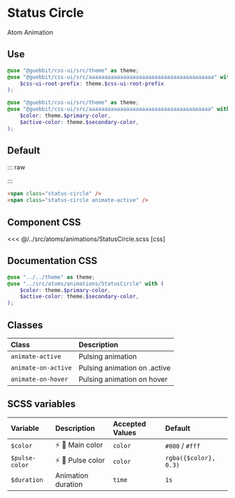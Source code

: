 # Status Circle
<Badge type="tip">Atom</Badge> <Badge type="info">Animation</Badge>

## Use

```scss
@use "@guebbit/css-ui/src/theme" as theme;
@use "@guebbit/css-ui/src/aaaaaaaaaaaaaaaaaaaaaaaaaaaaaaaaaaaaaaaa" with (
    $css-ui-root-prefix: theme.$css-ui-root-prefix
);
```

```scss
@use "@guebbit/css-ui/src/theme" as theme;
@use "@guebbit/css-ui/src/aaaaaaaaaaaaaaaaaaaaaaaaaaaaaaaaaaaaaaa" with (
    $color: theme.$primary-color,
    $active-color: theme.$secondary-color,
);
```

## Default

::: raw
<div class="dev-section">
    <span class="status-circle" />
    <span class="status-circle animate-active" />
</div>
:::

```html [html]
<span class="status-circle" />
<span class="status-circle animate-active" />
```

## Component CSS

<<< @/../src/atoms/animations/StatusCircle.scss [css]

## Documentation CSS

```scss
@use "../../theme" as theme;
@use "../src/atoms/animations/StatusCircle" with (
    $color: theme.$primary-color,
    $active-color: theme.$secondary-color,
);
```

## Classes

| Class               | Description                  |
|:--------------------|:-----------------------------|
| `animate-active`    | Pulsing animation            |
| `animate-on-active` | Pulsing animation on .active |
| `animate-on-hover`  | Pulsing animation on hover   | 

## SCSS variables

| Variable       | Description                                      | Accepted Values | Default               |
|:---------------|:-------------------------------------------------|:----------------|:----------------------|
| `$color`       | :zap: :first_quarter_moon_with_face: Main color  | `color`         | `#000` / `#fff`       |
| `$pulse-color` | :zap: :first_quarter_moon_with_face: Pulse color | `color`         | `rgba({$color}, 0.3)` |
| `$duration`    | Animation duration                               | `time`          | `1s`                  |


<style lang="scss">
@use "../docs/theme" as theme;
@use "../src/atoms/animations/StatusCircle" with (
    $color: theme.$primary-color,
    $active-color: theme.$secondary-color,
);
</style>